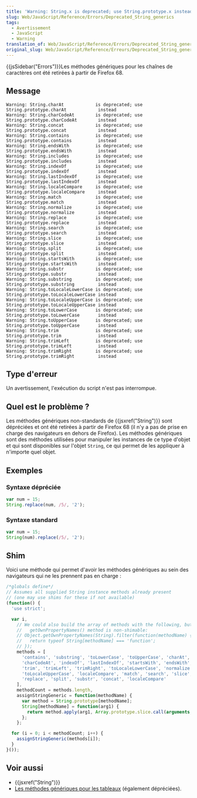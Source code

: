 ```yaml
---
title: 'Warning: String.x is deprecated; use String.prototype.x instead'
slug: Web/JavaScript/Reference/Errors/Deprecated_String_generics
tags:
  - Avertissement
  - JavaScript
  - Warning
translation_of: Web/JavaScript/Reference/Errors/Deprecated_String_generics
original_slug: Web/JavaScript/Reference/Erreurs/Deprecated_String_generics
---
```

{{jsSidebar("Errors")}}Les méthodes génériques pour les chaînes de caractères ont été retirées à partir de Firefox 68.

## Message

    Warning: String.charAt            is deprecated; use String.prototype.charAt            instead
    Warning: String.charCodeAt        is deprecated; use String.prototype.charCodeAt        instead
    Warning: String.concat            is deprecated; use String.prototype.concat            instead
    Warning: String.contains          is deprecated; use String.prototype.contains          instead
    Warning: String.endsWith          is deprecated; use String.prototype.endsWith          instead
    Warning: String.includes          is deprecated; use String.prototype.includes          instead
    Warning: String.indexOf           is deprecated; use String.prototype.indexOf           instead
    Warning: String.lastIndexOf       is deprecated; use String.prototype.lastIndexOf       instead
    Warning: String.localeCompare     is deprecated; use String.prototype.localeCompare     instead
    Warning: String.match             is deprecated; use String.prototype.match             instead
    Warning: String.normalize         is deprecated; use String.prototype.normalize         instead
    Warning: String.replace           is deprecated; use String.prototype.replace           instead
    Warning: String.search            is deprecated; use String.prototype.search            instead
    Warning: String.slice             is deprecated; use String.prototype.slice             instead
    Warning: String.split             is deprecated; use String.prototype.split             instead
    Warning: String.startsWith        is deprecated; use String.prototype.startsWith        instead
    Warning: String.substr            is deprecated; use String.prototype.substr            instead
    Warning: String.substring         is deprecated; use String.prototype.substring         instead
    Warning: String.toLocaleLowerCase is deprecated; use String.prototype.toLocaleLowerCase instead
    Warning: String.toLocaleUpperCase is deprecated; use String.prototype.toLocaleUpperCase instead
    Warning: String.toLowerCase       is deprecated; use String.prototype.toLowerCase       instead
    Warning: String.toUpperCase       is deprecated; use String.prototype.toUpperCase       instead
    Warning: String.trim              is deprecated; use String.prototype.trim              instead
    Warning: String.trimLeft          is deprecated; use String.prototype.trimLeft          instead
    Warning: String.trimRight         is deprecated; use String.prototype.trimRight         instead

## Type d'erreur

Un avertissement, l'exécution du script n'est pas interrompue.

## Quel est le problème ?

Les méthodes génériques non-standards de {{jsxref("String")}} sont dépréciées et ont été retirées à partir de Firefox 68 (il n'y a pas de prise en charge des navigateurs en dehors de Firefox). Les méthodes génériques sont des méthodes utilisées pour manipuler les instances de ce type d'objet et qui sont disponibles sur l'objet `String`, ce qui permet de les appliquer à n'importe quel objet.

## Exemples

### Syntaxe dépréciée

```js example-bad
var num = 15;
String.replace(num, /5/, '2');
```

### Syntaxe standard

```js example-good
var num = 15;
String(num).replace(/5/, '2');
```

## Shim

Voici une méthode qui permet d'avoir les méthodes génériques au sein des navigateurs qui ne les prennent pas en charge :

```js
/*globals define*/
// Assumes all supplied String instance methods already present
// (one may use shims for these if not available)
(function() {
  'use strict';

  var i,
    // We could also build the array of methods with the following, but the
    //   getOwnPropertyNames() method is non-shimable:
    // Object.getOwnPropertyNames(String).filter(function(methodName) {
    //   return typeof String[methodName] === 'function';
    // });
    methods = [
      'contains', 'substring', 'toLowerCase', 'toUpperCase', 'charAt',
      'charCodeAt', 'indexOf', 'lastIndexOf', 'startsWith', 'endsWith',
      'trim', 'trimLeft', 'trimRight', 'toLocaleLowerCase', 'normalize',
      'toLocaleUpperCase', 'localeCompare', 'match', 'search', 'slice',
      'replace', 'split', 'substr', 'concat', 'localeCompare'
    ],
    methodCount = methods.length,
    assignStringGeneric = function(methodName) {
      var method = String.prototype[methodName];
      String[methodName] = function(arg1) {
        return method.apply(arg1, Array.prototype.slice.call(arguments, 1));
      };
    };

  for (i = 0; i < methodCount; i++) {
    assignStringGeneric(methods[i]);
  }
}());
```

## Voir aussi

- {{jsxref("String")}}
- [Les méthodes génériques pour les tableaux](/fr/docs/Web/JavaScript/Reference/Objets_globaux/Array#Les_méthodes_génériques_de_manipulation_de_tableaux) (également dépréciées).
